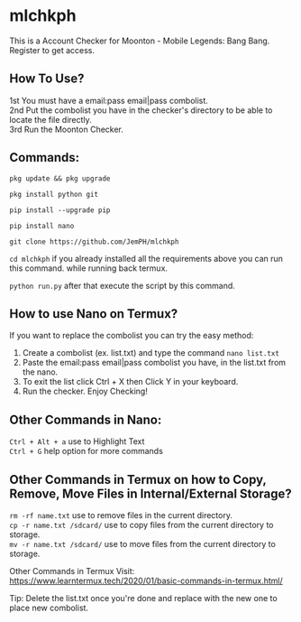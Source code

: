 # mlchkph
This is a Account Checker for Moonton - Mobile Legends: Bang Bang.<br>
Register to get access.<br>

## How To Use?
1st You must have a email:pass email|pass combolist.<br>
2nd Put the combolist you have in the checker's directory to be able to locate the file directly.<br>
3rd Run the Moonton Checker.<br>


## Commands:
```pkg update && pkg upgrade``` 

```pkg install python git```

```pip install --upgrade pip```

```pip install nano```

```git clone https://github.com/JemPH/mlchkph```

```cd mlchkph``` if you already installed all the requirements above you can run this command. while running back termux.<br>

```python run.py``` after that execute the script by this command.<br>

## How to use Nano on Termux?
If you want to replace the combolist you can try the easy method:<br>

1. Create a combolist (ex. list.txt) and type the command ```nano list.txt```<br>
2. Paste the email:pass email|pass combolist you have, in the list.txt from the nano.<br>
3. To exit the list click Ctrl + X then Click Y in your keyboard.<br>
4. Run the checker. Enjoy Checking!

## Other Commands in Nano:<br>
```Ctrl + Alt + a``` use to Highlight Text<br>
```Ctrl + G``` help option for more commands<br>

## Other Commands in Termux on how to Copy, Remove, Move Files in Internal/External Storage?
```rm -rf name.txt``` use to remove files in the current directory.<br>
```cp -r name.txt /sdcard/``` use to copy files from the current directory to storage.<br>
```mv -r name.txt /sdcard/``` use to move files from the current directory to storage.<br>

Other Commands in Termux Visit: https://www.learntermux.tech/2020/01/basic-commands-in-termux.html/<br>



Tip: Delete the list.txt once you're done and replace with the new one to place new combolist.




